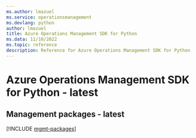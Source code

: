 ```yaml
---
ms.author: lmazuel
ms.service: operationsmanagement
ms.devlang: python
author: lmazuel
title: Azure Operations Management SDK for Python
ms.data: 11/10/2022
ms.topic: reference
description: Reference for Azure Operations Management SDK for Python
---
```

# Azure Operations Management SDK for Python - latest

## Management packages - latest
[!INCLUDE [mgmt-packages](operations-management-mgmt-index.md)]